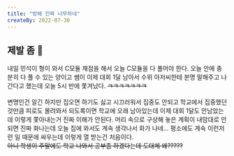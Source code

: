 ```yaml
---
title: "방해 진짜 너무하네"
createBy: 2022-07-30
---
```


## 제발 좀 🎪
내일 민석이 형이 와서 C모듈 채점을 해서 오늘 C모듈을 다 풀어야 한다. 오늘 안에 충분히 다 풀 수 있는 양이고 쌤이 이제 대회 1달 남아서 수위 아저씨한테 분명 말해주고 나간다고 했는데 오늘 5시 반에 쫓겨났다. ~~ㅋㅋㅋㅋㅋㅋㅋ~~ 
<br>
<br>
변명인건 알긴 하지만 집오면 하기도 싫고 시끄러워서 집중도 안되고 학교에서 집중했던것만큼 피로도 몰려와서 되도록이면 학교에 오래 남아있는데 이제 대회 1달도 안남았는데 이렇게 쫓아내는거 진짜 이해가 안된다. 머리 속으로 구상해 놓은 계획이 내맘대로 안되면 진짜 화나는데 오늘 집에 와서도 계속 생각나서 화가 나네...  평소에도 계속 이런저런 일 때문에 싸우는데 이렇게 열 받는건 처음이다.
<br>
~~아니 학생이 주말에도 학교 나와서 공부좀 하겠다는데 도대체 왜?????~~
<br>
<br>
<br>